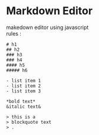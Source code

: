 # Markdown Editor
makedown editor using javascript <br>
rules : 
```
# h1
## h2
### h3
### h4
#### h5
##### h6

- list item 1
- list item 2
- list item 3

*bold text*
&italic text&

> this is a 
> blockquote text
> .


```
